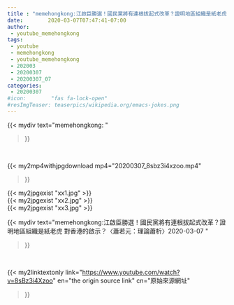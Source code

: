 ```yaml
---
title : "memehongkong:江啟臣勝選！國民黨將有連根拔起式改革？證明地區組織是紙老虎 對香港的啟示？〈蕭若元：理論蕭析〉2020-03-07 "
date:        2020-03-07T07:47:41-07:00
author:
 - youtube_memehongkong
tags:
 - youtube
 - memehongkong
 - youtube_memehongkong
 - 202003
 - 20200307
 - 20200307_07
categories:
 - 20200307
#icon:        "fas fa-lock-open"
#resImgTeaser: teaserpics/wikipedia.org/emacs-jokes.png
---
```


{{< mydiv text="memehongkong: "
>}}
<br>


{{< my2mp4withjpgdownload mp4="20200307_8sbz3i4xzoo.mp4"
>}}

{{< my2jpgexist "xx1.jpg" >}}<br>
{{< my2jpgexist "xx2.jpg" >}}<br>
{{< my2jpgexist "xx3.jpg" >}}<br>



{{< mydiv text="memehongkong:江啟臣勝選！國民黨將有連根拔起式改革？證明地區組織是紙老虎 對香港的啟示？〈蕭若元：理論蕭析〉2020-03-07 "
>}}
<br>

{{< my2linktextonly link="https://www.youtube.com/watch?v=8sBz3i4Xzoo"
en="the origin source link" cn="原始來源網址"
>}}


<br>

